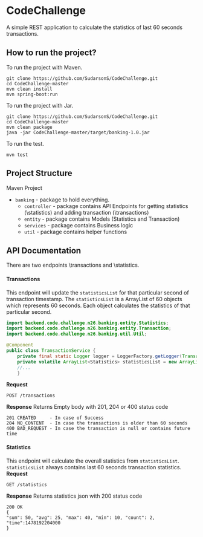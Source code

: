 # CodeChallenge

A simple REST application to calculate the statistics of last 60 seconds transactions.

## How to run the project? 
To run the project with Maven.

```
git clone https://github.com/SudarsonS/CodeChallenge.git
cd CodeChallenge-master
mvn clean install
mvn spring-boot:run
```
To run the project with Jar.

```
git clone https://github.com/SudarsonS/CodeChallenge.git
cd CodeChallenge-master
mvn clean package
java -jar CodeChallenge-master/target/banking-1.0.jar
```
To run the test.

```
mvn test
```

## Project Structure 
Maven Project
* `banking` - package to hold everything.
  * `controller` - package contains API Endpoints for getting statistics (\statistics) and adding transaction (\transactions)
  * `entity` - package contains Models (Statistics and Transaction) 
  * `services` - package contains Business logic
  * `util` - package contains helper functions
  
## API Documentation

There are two endpoints \transactions and \statistics.

#### Transactions
This endpoint will update the `statisticsList` for that particular second of transaction timestamp. The `statisticsList` is a ArrayList of 60 objects which represents 60 seconds. Each object calculates the statistics of that particular second.

```java
import backend.code.challenge.n26.banking.entity.Statistics;
import backend.code.challenge.n26.banking.entity.Transaction;
import backend.code.challenge.n26.banking.util.Util;

@Component
public class TransactionService {
	private final static Logger logger = LoggerFactory.getLogger(TransactionService.class);
	private volatile ArrayList<Statistics> statisticsList = new ArrayList<Statistics>(60);
    //...
    }
```

**Request**
```
POST /transactions
```
**Response**
Returns Empty body with 201, 204 or 400 status code
```
201 CREATED     - In case of Success
204 NO_CONTENT  - In case the transactions is older than 60 seconds
400 BAD_REQUEST - In case the transaction is null or contains future time
```
 
#### Statistics
This endpoint will calculate the overall statistics from `statisticsList`. `statisticsList` always contains last 60 seconds transaction statistics.  
**Request**
```
GET /statistics
```
**Response**
Returns statistics json with 200 status code
```
200 OK  
{
"sum": 50, "avg": 25, "max": 40, "min": 10, "count": 2, "time":1478192204000
}
```   
